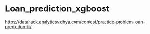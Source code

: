 # Loan_prediction_xgboost
https://datahack.analyticsvidhya.com/contest/practice-problem-loan-prediction-iii/ 
